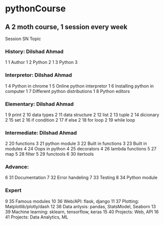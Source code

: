 # pythonCourse

## A 2 moth course, 1 session every week		
Session	SN	Topic
### History:	Dilshad Ahmad
1	1	Author
1	2	Python 2
1	3	Python 3
		
### Interpretor:	Dilshad Ahmad
1	4	Python in chrome
1	5	Online python interpretor
1	6	Installing python in computer
1	7	Different python distributions
1	8	Python editors
		
### Elementary:	Dilshad Ahmad
1	9	print
2	10	data types
2	11	data structure
2	12	list
2	13	tuple
2	14	dicionary
2	15	set
2	16	if condition
2	17	if else
2	18	for loop
2	19	while loop
		
### Intermediate:	Dilshad Ahmad	
2	20	functions
3	21	python module
3	22	Built in functions
3	23	Built in modules
4	24	Oops in python
4	25	decorators
4	26	lambda functions
5	27	map
5	28	filter
5	29	functools
6	30	itertools
		
### Advance:	
6	31	Documentation
7	32	Error handeling
7	33	Testing
8	34	Python module
		
### Expert	
9	35	Famous modules
10	36	Web/API: flask, django
11	37	Plotting: Matplotlib/plotly/dash
12	38	Data anlysis: pandas, StatsModel, Seaborn
13	39	Machine learning: sklearn, tensorflow, keras
15	40	Projects: Web, API
16	41	Projects: Data Analytics, ML
